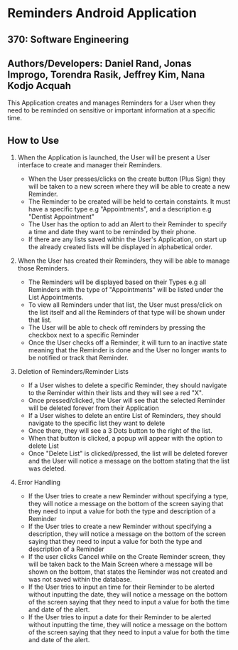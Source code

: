  # Reminders Android Application
## 370: Software Engineering
## Authors/Developers: Daniel Rand, Jonas Improgo, Torendra Rasik, Jeffrey Kim, Nana Kodjo Acquah

This Application creates and manages Reminders for a User when they need to be reminded on sensitive or important information at a specific time.

## How to Use

1. When the Application is launched, the User will be present a User interface to create and manager their Reminders.
    - When the User presses/clicks on the create button (Plus Sign) they will be taken to a new screen where they will be able to create a new Reminder.
    - The Reminder to be created will be held to certain constaints. It must have a specific type e.g "Appointments", and a description e.g "Dentist Appointment"
    - The User has the option to add an Alert to their Reminder to specify a time and date they want to be reminded by their phone.
    - If there are any lists saved within the User's Application, on start up the already created lists will be displayed in alphabetical order.

2. When the User has created their Reminders, they will be able to manage those Reminders.
    - The Reminders will be displayed based on their Types e.g all Reminders with the type of "Appointments" will be listed under the List Appointments.
    - To view all Reminders under that list, the User must press/click on the list itself and all the Reminders of that type will be shown under that list. 
    - The User will be able to check off reminders by pressing the checkbox next to a specific Reminder
    - Once the User checks off a Reminder, it will turn to an inactive state meaning that the Reminder is done and the User no longer wants to be notified or track that Reminder.

3. Deletion of Reminders/Reminder Lists
    - If a User wishes to delete a specific Reminder, they should navigate to the Reminder within their lists and they will see a red "X".
    - Once pressed/clicked, the User will see that the selected Reminder will be deleted forever from their Application
    - If a User wishes to delete an entire List of Reminders, they should navigate to the specific list they want to delete
    - Once there, they will see a 3 Dots button to the right of the list.
    - When that button is clicked, a popup will appear with the option to delete List
    - Once "Delete List" is clicked/pressed, the list will be deleted forever and the User will notice a message on the bottom stating that the list was deleted.

4. Error Handling
    - If the User tries to create a new Reminder without specifying a type, they will notice a message on the bottom of the screen saying that they need to input a value for both the type and description of a Reminder
    - If the User tries to create a new Reminder without specifying a description, they will notice a message on the bottom of the screen saying that they need to input a value for both the type and description of a Reminder
    - If the user clicks Cancel while on the Create Reminder screen, they will be taken back to the Main Screen where a message will be shown on the bottom, that states the Reminder was not created and was not saved within the database.
    - If the User tries to input an time for their Reminder to be alerted without inputting the date, they will notice a message on the bottom of the screen saying that they need to input a value for both the time and date of the alert. 
    - If the User tries to input a date for their Reminder to be alerted without inputting the time, they will notice a message on the bottom of the screen saying that they need to input a value for both the time and date of the alert.